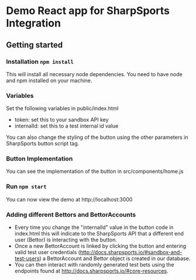 # Demo React app for SharpSports Integration

## Getting started

### Installation `npm install`

This will install all necessary node dependencies. You need to have node and npm installed on your machine.

### Variables

Set the following variables in public/index.html

- token: set this to your sandbox API key
- internalId: set this to a test internal id value

You can also change the styling of the button using the other parameters in SharpSports button script tag.

### Button Implementation

You can see the implementation of the button in src/components/home.js

### Run `npm start`

You can now view the demo at http://localhost:3000

### Adding different Bettors and BettorAccounts

- Every time you change the "internalId" value in the button code in index.html this will indicate to the SharpSports API that a different end user (Bettor)
is interacting with the button.
- Once a new BettorAccount is linked by clicking the button and entering valid test user credentials (http://docs.sharpsports.io/#sandbox-and-test-users) a BettorAccount and Bettor object is created in our database.
- You can then interact with randomly generated test bets using the endpoints found at http://docs.sharpsports.io/#core-resources.
